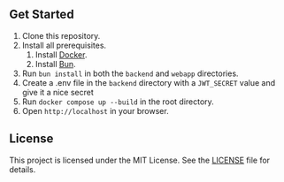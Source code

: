 ## Get Started

1. Clone this repository.
2. Install all prerequisites.
   1. Install [Docker](https://www.docker.com/).
   2. Install [Bun](https://bun.sh/).
3. Run `bun install` in both the `backend` and `webapp` directories.
4. Create a .env file in the `backend` directory with a `JWT_SECRET` value and give it a nice secret
5. Run `docker compose up --build` in the root directory.
6. Open `http://localhost` in your browser.

## License

This project is licensed under the MIT License. See the [LICENSE](LICENSE) file for details.
